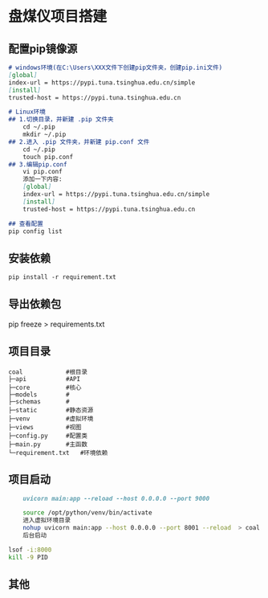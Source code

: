 # 盘煤仪项目搭建

## 配置pip镜像源
```markdown
# windows环境(在C:\Users\XXX文件下创建pip文件夹，创建pip.ini文件)
[global]
index-url = https://pypi.tuna.tsinghua.edu.cn/simple
[install]
trusted-host = https://pypi.tuna.tsinghua.edu.cn

# Linux环境
## 1.切换目录，并新建 .pip 文件夹
    cd ~/.pip
    mkdir ~/.pip
## 2.进入 .pip 文件夹，并新建 pip.conf 文件
    cd ~/.pip
    touch pip.conf
## 3.编辑pip.conf
    vi pip.conf
    添加一下内容:
    [global] 
    index-url = https://pypi.tuna.tsinghua.edu.cn/simple
    [install]
    trusted-host = https://pypi.tuna.tsinghua.edu.cn

## 查看配置
pip config list
```
## 安装依赖
```markdown
pip install -r requirement.txt
```
## 导出依赖包
pip freeze > requirements.txt
## 项目目录
```text
coal            #根目录
├─api           #API
├─core          #核心
├─models        #
├─schemas       #
├─static        #静态资源
├─venv          #虚拟环境
├─views         #视图
├─config.py     #配置类
├─main.py       #主函数
└─requirement.txt   #环境依赖
```


## 项目启动
```markdown
    uvicorn main:app --reload --host 0.0.0.0 --port 9000
```

```sh
    source /opt/python/venv/bin/activate
    进入虚拟环境目录
    nohup uvicorn main:app --host 0.0.0.0 --port 8001 --reload  > coal.log 2>&1 &
    后台启动
```
```sh
lsof -i:8000
kill -9 PID
```
## 其他

